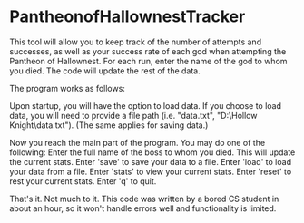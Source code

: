 # PantheonofHallownestTracker
This tool will allow you to keep track of the number of attempts and successes, as well as your success rate of each god
when attempting the Pantheon of Hallownest. For each run, enter the name of the god to whom you died. The code will
update the rest of the data.

The program works as follows:

Upon startup, you will have the option to load data. If you choose to load data, you will need to provide a file
path (i.e. "data.txt", "D:\Hollow Knight\data.txt"). (The same applies for saving data.)

Now you reach the main part of the program. You may do one of the following: Enter the full name of the boss to whom you
died. This will update the current stats. Enter 'save' to save your data to a file. Enter 'load' to load your data from
a file. Enter 'stats' to view your current stats. Enter 'reset' to rest your current stats. Enter 'q' to quit.

That's it. Not much to it. This code was written by a bored CS student in about an hour, so it won't handle errors
well and functionality is limited. 